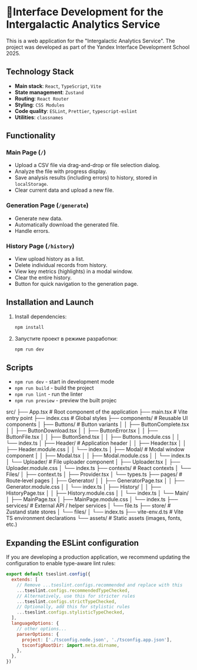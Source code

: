 # 🚀Interface Development for the Intergalactic Analytics Service

This is a web application for the "Intergalactic Analytics Service". The project was developed as part of the Yandex Interface Development School 2025.

## Technology Stack

- **Main stack**: `React`, `TypeScript`, `Vite`
- **State management**: `Zustand`
- **Routing**: `React Router`
- **Styling**: `CSS Modules`
- **Code quality**: `ESLint`, `Prettier`, `typescript-eslint`
- **Utilities**: `classnames`

## Functionality

### Main Page (`/`)
- Upload a CSV file via drag-and-drop or file selection dialog.
- Analyze the file with progress display.
- Save analysis results (including errors) to history, stored in `localStorage`.
- Clear current data and upload a new file.

### Generation Page (`/generate`)
- Generate new data.
- Automatically download the generated file.
- Handle errors.

### History Page (`/history`)
- View upload history as a list.
- Delete individual records from history.
- View key metrics (highlights) in a modal window.
- Clear the entire history.
- Button for quick navigation to the generation page.

## Installation and Launch

1. Install dependencies:
   ```bash
   npm install
   ```

2. Запустите проект в режиме разработки:
   ```bash
   npm run dev
   ```

## Scripts

- `npm run dev` - start in development mode
- `npm run build` - build the project
- `npm run lint` - run the linter
- `npm run preview` - preview the built projec

src/
├── App.tsx                   # Root component of the application
├── main.tsx                  # Vite entry point
├── index.css                 # Global styles
├── components/               # Reusable UI components
│   ├── Buttons/              # Button variants
│   │   ├── ButtonComplete.tsx
│   │   ├── ButtonDownload.tsx
│   │   ├── ButtonError.tsx
│   │   ├── ButtonFile.tsx
│   │   ├── ButtonSend.tsx
│   │   ├── Buttons.module.css
│   │   └── index.ts
│   ├── Header/               # Application header
│   │   ├── Header.tsx
│   │   ├── Header.module.css
│   │   └── index.ts
│   ├── Modal/                # Modal window component
│   │   ├── Modal.tsx
│   │   ├── Modal.module.css
│   │   └── index.ts
│   └── Uploader/             # File uploader component
│       ├── Uploader.tsx
│       ├── Uploader.module.css
│       └── index.ts
├── contexts/                 # React contexts
│   └── Files/
│       ├── context.ts
│       ├── Provider.tsx
│       └── types.ts
├── pages/                    # Route‑level pages
│   ├── Generator/
│   │   ├── GeneratorPage.tsx
│   │   ├── Generator.module.css
│   │   └── index.ts
│   ├── History/
│   │   ├── HistoryPage.tsx
│   │   ├── History.module.css
│   │   └── index.ts
│   └── Main/
│       ├── MainPage.tsx
│       ├── MainPage.module.css
│       └── index.ts
├── services/                 # External API / helper services
│   └── file.ts
├── store/                    # Zustand state stores
│   └── files/
│       └── index.ts
├── vite-env.d.ts             # Vite TS environment declarations
└── assets/                   # Static assets (images, fonts, etc.)

## Expanding the ESLint configuration

If you are developing a production application, we recommend updating the configuration to enable type-aware lint rules:

```js
export default tseslint.config({
  extends: [
    // Remove ...tseslint.configs.recommended and replace with this
    ...tseslint.configs.recommendedTypeChecked,
    // Alternatively, use this for stricter rules
    ...tseslint.configs.strictTypeChecked,
    // Optionally, add this for stylistic rules
    ...tseslint.configs.stylisticTypeChecked,
  ],
  languageOptions: {
    // other options...
    parserOptions: {
      project: ['./tsconfig.node.json', './tsconfig.app.json'],
      tsconfigRootDir: import.meta.dirname,
    },
  },
})
```
